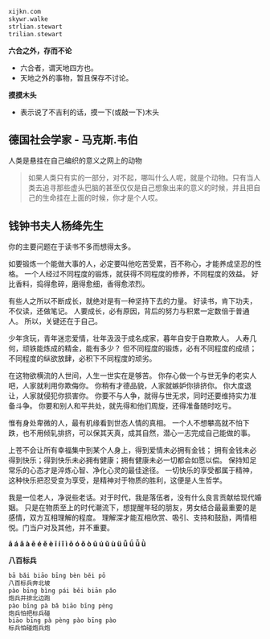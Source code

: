 
```c
xijkn.com
skywr.walke
strlian.stewart
trilian.stewart
```

**六合之外，存而不论**
- 六合者，谓天地四方也。
- 天地之外的事物，暂且保存不讨论。

**摸摸木头**
- 表示说了不吉利的话，摸一下(或敲一下)木头

## 德国社会学家 - 马克斯.韦伯
人类是悬挂在自己编织的意义之网上的动物
> 如果人类只有实的一部分，对不起，哪叫什么人呢，就是个动物。只有当人类去追寻那些虚头巴脑的甚至仅仅是自己想象出来的意义的时候，并且把自己的生命挂在上面的时候，你才是个人哎。

## 钱钟书夫人杨绛先生
你的主要问题在于读书不多而想得太多。

如要锻炼一个能做大事的人，必定要叫他吃苦受累，百不称心，才能养成坚忍的性格。
一个人经过不同程度的锻炼，就获得不同程度的修养，不同程度的效益。
好比香料，捣得愈碎，磨得愈细，香得愈浓烈。

有些人之所以不断成长，就绝对是有一种坚持下去的力量。
好读书，肯下功夫，不仅读，还做笔记。
人要成长，必有原因，背后的努力与积累一定数倍于普通人。
所以，关键还在于自己。

少年贪玩，青年迷恋爱情，壮年汲汲于成名成家，暮年自安于自欺欺人。
人寿几何，顽铁能炼成的精金，能有多少？
但不同程度的锻炼，必有不同程度的成绩；不同程度的纵欲放肆，必积下不同程度的顽劣。

在这物欲横流的人世间，人生一世实在是够苦。
你存心做一个与世无争的老实人吧，人家就利用你欺侮你。
你稍有才德品貌，人家就嫉妒你排挤你。
你大度退让，人家就侵犯你损害你。
你要不与人争，就得与世无求，同时还要维持实力准备斗争。
你要和别人和平共处，就先得和他们周旋，还得准备随时吃亏。

惟有身处卑微的人，最有机缘看到世态人情的真相。
一个人不想攀高就不怕下跌，也不用倾轧排挤，可以保其天真，成其自然，潜心一志完成自己能做的事。

上苍不会让所有幸福集中到某个人身上，得到爱情未必拥有金钱；
拥有金钱未必得到快乐；得到快乐未必拥有健康；拥有健康未必一切都会如愿以偿。
保持知足常乐的心态才是淬炼心智、净化心灵的最佳途径。
一切快乐的享受都属于精神，这种快乐把忍受变为享受，是精神对于物质的胜利，这便是人生哲学。

我是一位老人，净说些老话。对于时代，我是落伍者，没有什么良言贡献给现代婚姻。
只是在物质至上的时代潮流下，想提醒年轻的朋友，男女结合最最重要的是感情，双方互相理解的程度。
理解深才能互相欣赏、吸引、支持和鼓励，两情相悦。门当户对及其他，并不重要。

**ā á ǎ à ē é ě è ī í ǐ ì ō ó ǒ ò ū ú ǔ ù ü ǖ ǘ ǚ ǜ**

**八百标兵**
```c
bā bǎi biāo bīng bèn běi pō  
八百标兵奔北坡  
pào bīng bìng pái běi biān pǎo  
炮兵并排北边跑  
pào bīng pà bǎ biāo bīng pèng  
炮兵怕把标兵碰  
biāo bīng pà pèng pào bīng pào  
标兵怕碰炮兵炮  
```
